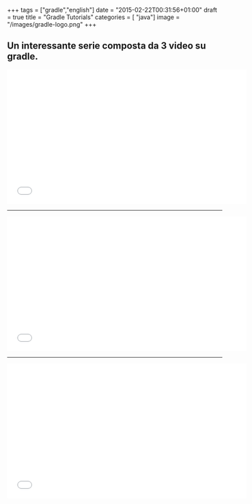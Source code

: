 +++
tags = ["gradle","english"]
date = "2015-02-22T00:31:56+01:00"
draft = true
title = "Gradle Tutorials"
categories = [ "java"] 
image = "/images/gradle-logo.png"
+++

## Un interessante serie composta da 3 video su gradle.

<div class="video-player">
                        <iframe width="560" height="315" src="//www.youtube.com/embed/vxKN2VSqTMg" frameborder="0" allowfullscreen></iframe>
</div> 
<hr>
<div class="video-player">
                        <iframe width="560" height="315" src="//www.youtube.com/embed/7alCuE7cNVQ" frameborder="0" allowfullscreen></iframe>
</div> 
<hr>
<div class="video-player">
                        <iframe width="560" height="315" src="//www.youtube.com/embed/g56O_HeefBE" frameborder="0" allowfullscreen></iframe>
</div> 

